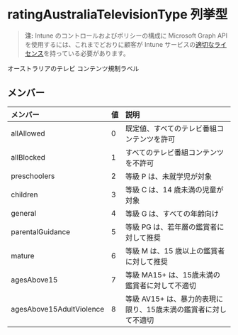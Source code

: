 # <a name="ratingaustraliatelevisiontype-enum-type"></a>ratingAustraliaTelevisionType 列挙型

> **注:** Intune のコントロールおよびポリシーの構成に Microsoft Graph API を使用するには、これまでどおりに顧客が Intune サービスの[適切なライセンス](https://go.microsoft.com/fwlink/?linkid=839381)を持っている必要があります。

オーストラリアのテレビ コンテンツ規制ラベル
## <a name="members"></a>メンバー
|メンバー|値|説明|
|:---|:---|:---|
|allAllowed|0|既定値、すべてのテレビ番組コンテンツを許可|
|allBlocked|1|すべてのテレビ番組コンテンツを不許可|
|preschoolers|2|等級 P は、未就学児が対象|
|children|3|等級 C は、14 歳未満の児童が対象|
|general|4|等級 G は、すべての年齢向け|
|parentalGuidance|5|等級 PG は、若年層の鑑賞者に対して推奨|
|mature|6|等級 M は、15 歳以上の鑑賞者に対して推奨|
|agesAbove15|7|等級 MA15+ は、15歳未満の鑑賞者に対して不適切|
|agesAbove15AdultViolence|8|等級 AV15+ は、暴力的表現に限り、15歳未満の鑑賞者に対して不適切|



